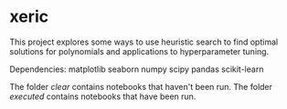 # xeric

This project explores some ways to use heuristic search to find optimal solutions for polynomials and applications to hyperparameter tuning.

Dependencies: matplotlib seaborn numpy scipy pandas scikit-learn

The folder *clear* contains notebooks that haven't been run. The folder *executed* contains notebooks that have been run.
